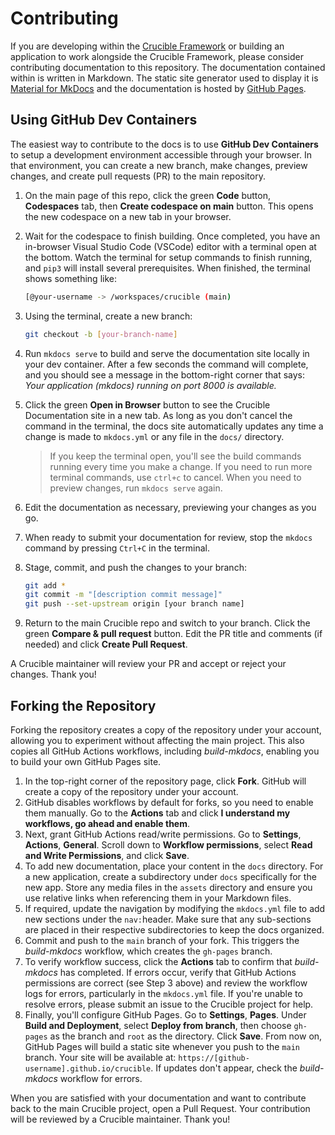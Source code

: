 # Contributing

If you are developing within the [Crucible Framework](https://github.com/cmu-sei/crucible) or building an application to work alongside the Crucible Framework, please consider contributing documentation to this repository. The documentation contained within is written in Markdown. The static site generator used to display it is [Material for MkDocs](https://squidfunk.github.io/mkdocs-material/) and the documentation is hosted by [GitHub Pages](https://pages.github.com/).

## Using GitHub Dev Containers

The easiest way to contribute to the docs is to use **GitHub Dev Containers** to setup a development environment accessible through your browser. In that environment, you can create a new branch, make changes, preview changes, and create pull requests (PR) to the main repository.

1. On the main page of this repo, click the green **Code** button, **Codespaces** tab, then **Create codespace on main** button. This opens the new codespace on a new tab in your browser.
2. Wait for the codespace to finish building. Once completed, you have an in-browser Visual Studio Code (VSCode) editor with a terminal open at the bottom. Watch the terminal for setup commands to finish running, and `pip3` will install several prerequisites. When finished, the terminal shows something like:

   ```bash
   [@your-username -> /workspaces/crucible (main)
   ```

3. Using the terminal, create a new branch:

   ```bash
   git checkout -b [your-branch-name]
   ```

4. Run `mkdocs serve` to build and serve the documentation site locally in your dev container. After a few seconds the command will complete, and you should see a message in the bottom-right corner that says: *Your application (mkdocs) running on port 8000 is available.*
5. Click the green **Open in Browser** button to see the Crucible Documentation site in a new tab. As long as you don't cancel the command in the terminal, the docs site automatically updates any time a change is made to `mkdocs.yml` or any file in the `docs/` directory.

   >If you keep the terminal open, you'll see the build commands running every time you make a change. If you need to run more terminal commands, use `ctrl+c` to cancel. When you need to preview changes, run `mkdocs serve` again.

6. Edit the documentation as necessary, previewing your changes as you go.
7. When ready to submit your documentation for review, stop the `mkdocs` command by pressing `Ctrl+C` in the terminal.
8. Stage, commit, and push the changes to your branch:

   ```bash
   git add *
   git commit -m "[description commit message]"
   git push --set-upstream origin [your branch name]
   ```

9. Return to the main Crucible repo and switch to your branch. Click the green **Compare & pull request** button. Edit the PR title and comments (if needed) and click **Create Pull Request**.

A Crucible maintainer will review your PR and accept or reject your changes. Thank you!

## Forking the Repository

Forking the repository creates a copy of the repository under your account, allowing you to experiment without affecting the main project. This also copies all GitHub Actions workflows, including *build-mkdocs*, enabling you to build your own GitHub Pages site.

1. In the top-right corner of the repository page, click **Fork**. GitHub will create a copy of the repository under your account.
2. GitHub disables workflows by default for forks, so you need to enable them manually. Go to the **Actions** tab and click **I understand my workflows, go ahead and enable them**.
3. Next, grant GitHub Actions read/write permissions. Go to **Settings**, **Actions**, **General**. Scroll down to **Workflow permissions**, select **Read and Write Permissions**, and click **Save**.
4. To add new documentation, place your content in the `docs` directory. For a new application, create a subdirectory under `docs` specifically for the new app. Store any media files in the `assets` directory and ensure you use relative links when referencing them in your Markdown files.
5. If required, update the navigation by modifying the `mkdocs.yml` file to add new sections under the `nav:`header. Make sure that any sub-sections are placed in their respective subdirectories to keep the docs organized.
6. Commit and push to the `main` branch of your fork. This triggers the *build-mkdocs* workflow, which creates the `gh-pages` branch.
7. To verify workflow success, click the **Actions** tab to confirm that *build-mkdocs* has completed. If errors occur, verify that GitHub Actions permissions are correct (see Step 3 above) and review the workflow logs for errors, particularly in the `mkdocs.yml` file. If you're unable to resolve errors, please submit an issue to the Crucible project for help.
8. Finally, you'll configure GitHub Pages. Go to **Settings**, **Pages**. Under **Build and Deployment**, select **Deploy from branch**, then choose `gh-pages` as the branch and `root` as the directory. Click **Save**. From now on, GitHub Pages will build a static site whenever you push to the `main` branch. Your site will be available at: `https://[github-username].github.io/crucible`. If updates don't appear, check the *build-mkdocs* workflow for errors.

When you are satisfied with your documentation and want to contribute back to the main Crucible project, open a Pull Request. Your contribution will be reviewed by a Crucible maintainer. Thank you!
